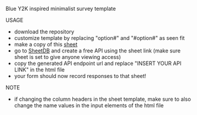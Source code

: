 Blue Y2K inspired minimalist survey template

USAGE
- download the repository
- customize template by replacing "option#" and "#option#" as seen fit
- make a copy of this [sheet](url)
- go to [SheetDB](url) and create a free API using the sheet link (make sure sheet is set to give anyone viewing access)
- copy the generated API endpoint url and replace "INSERT YOUR API LINK" in the html file
- your form should now record responses to that sheet!

NOTE
- if changing the column headers in the sheet template, make sure to also change the name values in the input elements of the html file
